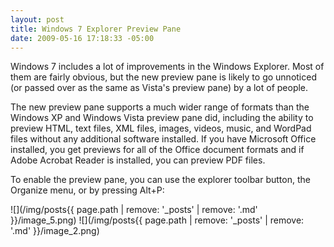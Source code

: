 ```yaml
---
layout: post
title: Windows 7 Explorer Preview Pane
date: 2009-05-16 17:18:33 -05:00
---
```


Windows 7 includes a lot of improvements in the Windows Explorer. Most of them are fairly obvious, but the new preview pane is likely to go unnoticed (or passed over as the same as Vista's preview pane) by a lot of people.

The new preview pane supports a much wider range of formats than the Windows XP and Windows Vista preview pane did, including the ability to preview HTML, text files, XML files, images, videos, music, and WordPad files without any additional software installed. If you have Microsoft Office installed, you get previews for all of the Office document formats and if Adobe Acrobat Reader is installed, you can preview PDF files.

To enable the preview pane, you can use the explorer toolbar button, the Organize menu, or by pressing Alt+P:

![](/img/posts{{ page.path | remove: '_posts' | remove: '.md' }}/image_5.png) ![](/img/posts{{ page.path | remove: '_posts' | remove: '.md' }}/image_2.png) 
